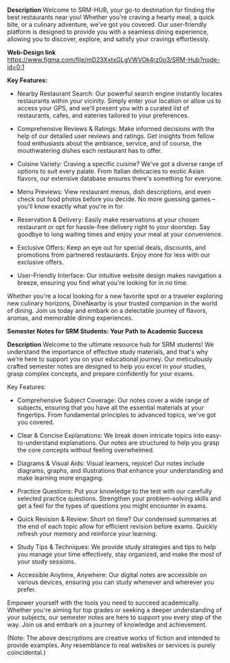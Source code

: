 **Description**
Welcome to SRM-HUB, your go-to destination for finding the best restaurants near you! Whether you're craving a hearty meal, a quick bite, or a culinary adventure, we've got you covered. Our user-friendly platform is designed to provide you with a seamless dining experience, allowing you to discover, explore, and satisfy your cravings effortlessly.

**Web-Design link**
https://www.figma.com/file/mD23XxtxGLgVWVOk4rz0o3/SRM-Hub?node-id=0:1

**Key Features:**

- Nearby Restaurant Search: Our powerful search engine instantly locates restaurants within your vicinity. Simply enter your location or allow us to access your GPS, and we'll present you with a curated list of restaurants, cafes, and eateries tailored to your preferences.

- Comprehensive Reviews & Ratings: Make informed decisions with the help of our detailed user reviews and ratings. Get insights from fellow food enthusiasts about the ambiance, service, and of course, the mouthwatering dishes each restaurant has to offer.

- Cuisine Variety: Craving a specific cuisine? We've got a diverse range of options to suit every palate. From Italian delicacies to exotic Asian flavors, our extensive database ensures there's something for everyone.

- Menu Previews: View restaurant menus, dish descriptions, and even check out food photos before you decide. No more guessing games – you'll know exactly what you're in for.

- Reservation & Delivery: Easily make reservations at your chosen restaurant or opt for hassle-free delivery right to your doorstep. Say goodbye to long waiting times and enjoy your meal at your convenience.

- Exclusive Offers: Keep an eye out for special deals, discounts, and promotions from partnered restaurants. Enjoy more for less with our exclusive offers.

- User-Friendly Interface: Our intuitive website design makes navigation a breeze, ensuring you find what you're looking for in no time.

Whether you're a local looking for a new favorite spot or a traveler exploring new culinary horizons, DineNearby is your trusted companion in the world of dining. Join us today and embark on a delectable journey of flavors, aromas, and memorable dining experiences.

**Semester Notes for SRM Students: Your Path to Academic Success**

**Description**
Welcome to the ultimate resource hub for SRM students! We understand the importance of effective study materials, and that's why we're here to support you on your educational journey. Our meticulously crafted semester notes are designed to help you excel in your studies, grasp complex concepts, and prepare confidently for your exams.

Key Features:

- Comprehensive Subject Coverage: Our notes cover a wide range of subjects, ensuring that you have all the essential materials at your fingertips. From fundamental principles to advanced topics, we've got you covered.

- Clear & Concise Explanations: We break down intricate topics into easy-to-understand explanations. Our notes are structured to help you grasp the core concepts without feeling overwhelmed.

- Diagrams & Visual Aids: Visual learners, rejoice! Our notes include diagrams, graphs, and illustrations that enhance your understanding and make learning more engaging.

- Practice Questions: Put your knowledge to the test with our carefully selected practice questions. Strengthen your problem-solving skills and get a feel for the types of questions you might encounter in exams.

- Quick Revision & Review: Short on time? Our condensed summaries at the end of each topic allow for efficient revision before exams. Quickly refresh your memory and reinforce your learning.

- Study Tips & Techniques: We provide study strategies and tips to help you manage your time effectively, stay organized, and make the most of your study sessions.

- Accessible Anytime, Anywhere: Our digital notes are accessible on various devices, ensuring you can study whenever and wherever you prefer.

Empower yourself with the tools you need to succeed academically. Whether you're aiming for top grades or seeking a deeper understanding of your subjects, our semester notes are here to support you every step of the way. Join us and embark on a journey of knowledge and achievement.

(Note: The above descriptions are creative works of fiction and intended to provide examples. Any resemblance to real websites or services is purely coincidental.)
